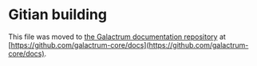 Gitian building
================

This file was moved to [the Galactrum documentation repository](https://github.com/galactrum-core/docs/blob/master/gitian-building.md) at [https://github.com/galactrum-core/docs](https://github.com/galactrum-core/docs).
